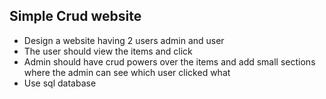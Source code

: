 ## Simple Crud website

- Design a website having 2 users admin and user
- The user should view the items and click
- Admin should have crud powers over the items and add small sections where the admin can see which user clicked what
- Use sql database
